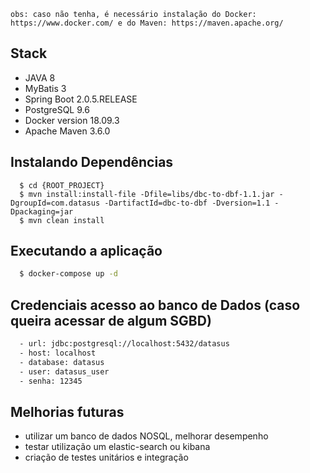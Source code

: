`obs: caso não tenha, é necessário instalação do Docker: https://www.docker.com/ e do Maven: https://maven.apache.org/`

## Stack
  - JAVA 8
  - MyBatis 3
  - Spring Boot 2.0.5.RELEASE
  - PostgreSQL 9.6
  - Docker version 18.09.3
  - Apache Maven 3.6.0

## Instalando Dependências
```
  $ cd {ROOT_PROJECT}
  $ mvn install:install-file -Dfile=libs/dbc-to-dbf-1.1.jar -DgroupId=com.datasus -DartifactId=dbc-to-dbf -Dversion=1.1 -Dpackaging=jar
  $ mvn clean install  
```
## Executando a aplicação
```bash
  $ docker-compose up -d
```

## Credenciais acesso ao banco de Dados (caso queira acessar de algum SGBD)

```bash
  - url: jdbc:postgresql://localhost:5432/datasus
  - host: localhost
  - database: datasus
  - user: datasus_user
  - senha: 12345
```

## Melhorias futuras
  - utilizar um banco de dados NOSQL, melhorar desempenho
  - testar utilização um elastic-search ou kibana
  - criação de testes unitários e integração
